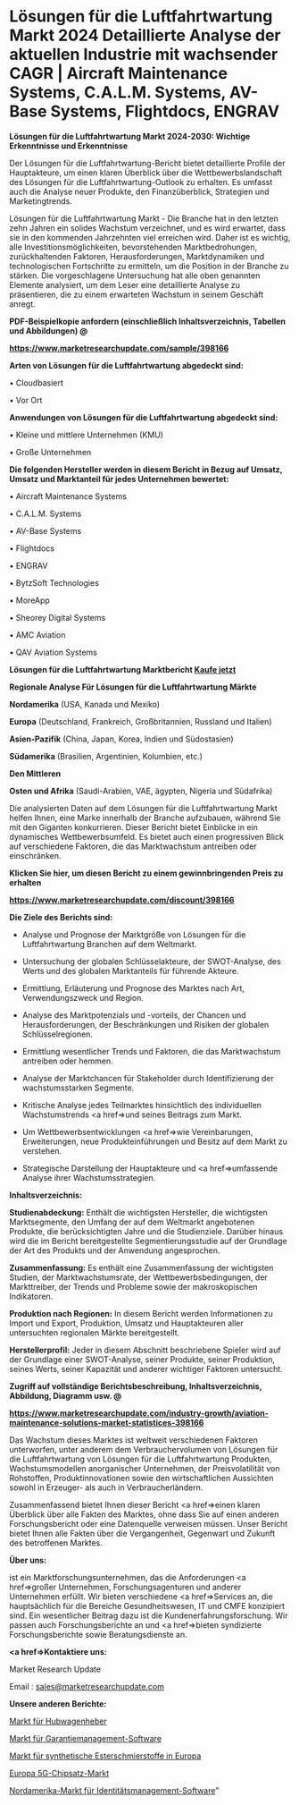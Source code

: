 # Lösungen für die Luftfahrtwartung Markt 2024 Detaillierte Analyse der aktuellen Industrie mit wachsender CAGR | Aircraft Maintenance Systems, C.A.L.M. Systems, AV-Base Systems, Flightdocs, ENGRAV

<strong>Lösungen für die Luftfahrtwartung Markt 2024-2030: Wichtige Erkenntnisse und Erkenntnisse</strong>

Der Lösungen für die Luftfahrtwartung-Bericht bietet detaillierte Profile der Hauptakteure, um einen klaren Überblick über die Wettbewerbslandschaft des Lösungen für die Luftfahrtwartung-Outlook zu erhalten. Es umfasst auch die Analyse neuer Produkte, den Finanzüberblick, Strategien und Marketingtrends.

Lösungen für die Luftfahrtwartung Markt - Die Branche hat in den letzten zehn Jahren ein solides Wachstum verzeichnet, und es wird erwartet, dass sie in den kommenden Jahrzehnten viel erreichen wird. Daher ist es wichtig, alle Investitionsmöglichkeiten, bevorstehenden Marktbedrohungen, zurückhaltenden Faktoren, Herausforderungen, Marktdynamiken und technologischen Fortschritte zu ermitteln, um die Position in der Branche zu stärken. Die vorgeschlagene Untersuchung hat alle oben genannten Elemente analysiert, um dem Leser eine detaillierte Analyse zu präsentieren, die zu einem erwarteten Wachstum in seinem Geschäft anregt.



<strong><b>PDF-Beispielkopie anfordern (einschließlich Inhaltsverzeichnis, Tabellen und Abbildungen) @ </b></strong>

<strong><a href=https://www.marketresearchupdate.com/sample/398166>

<strong>https://www.marketresearchupdate.com/sample/398166</u></a></strong></strong>



<strong>Arten von Lösungen für die Luftfahrtwartung abgedeckt sind:</strong>

• Cloudbasiert

• Vor Ort



<strong>Anwendungen von Lösungen für die Luftfahrtwartung abgedeckt sind:</strong>

• Kleine und mittlere Unternehmen (KMU)

• Große Unternehmen



<strong>Die folgenden Hersteller werden in diesem Bericht in Bezug auf Umsatz, Umsatz und Marktanteil für jedes Unternehmen bewertet:</strong>

• Aircraft Maintenance Systems

• C.A.L.M. Systems

• AV-Base Systems

• Flightdocs

• ENGRAV

• BytzSoft Technologies

• MoreApp

• Sheorey Digital Systems

• AMC Aviation

• QAV Aviation Systems



<strong>Lösungen für die Luftfahrtwartung Marktbericht <a href=https://www.marketresearchupdate.com/buynow/398166>Kaufe jetzt</a></strong>



<strong>Regionale Analyse Für Lösungen für die Luftfahrtwartung Märkte</strong>



<strong>Nordamerika</strong> (USA, Kanada und Mexiko)



<strong>Europa</strong> (Deutschland, Frankreich, Großbritannien, Russland und Italien)



<strong>Asien-Pazifik</strong> (China, Japan, Korea, Indien und Südostasien)



<strong>Südamerika</strong> (Brasilien, Argentinien, Kolumbien, etc.)



<strong>Den Mittleren</strong> 

<strong>Osten und Afrika</strong> (Saudi-Arabien, VAE, ägypten, Nigeria und Südafrika)

Die analysierten Daten auf dem Lösungen für die Luftfahrtwartung Markt helfen Ihnen, eine Marke innerhalb der Branche aufzubauen, während Sie mit den Giganten konkurrieren. Dieser Bericht bietet Einblicke in ein dynamisches Wettbewerbsumfeld. Es bietet auch einen progressiven Blick auf verschiedene Faktoren, die das Marktwachstum antreiben oder einschränken.



<strong>Klicken Sie hier, um diesen Bericht zu einem gewinnbringenden Preis zu erhalten
</strong>

<strong><a href=https://www.marketresearchupdate.com/discount/398166>https://www.marketresearchupdate.com/discount/398166</b></u></strong></a>



<strong>Die Ziele des Berichts sind:</strong>

- Analyse und Prognose der Marktgröße von Lösungen für die Luftfahrtwartung Branchen auf dem Weltmarkt.

- Untersuchung der globalen Schlüsselakteure, der SWOT-Analyse, des Werts und des globalen Marktanteils für führende Akteure.

- Ermittlung, Erläuterung und Prognose des Marktes nach Art, Verwendungszweck und Region.

- Analyse des Marktpotenzials und -vorteils, der Chancen und Herausforderungen, der Beschränkungen und Risiken der globalen Schlüsselregionen.

- Ermittlung wesentlicher Trends und Faktoren, die das Marktwachstum antreiben oder hemmen.

- Analyse der Marktchancen für Stakeholder durch Identifizierung der wachstumsstarken Segmente.

- Kritische Analyse jedes Teilmarktes hinsichtlich des individuellen Wachstumstrends <a href=>und</a> seines Beitrags zum Markt.

- Um Wettbewerbsentwicklungen <a href=>wie</a> Vereinbarungen, Erweiterungen, neue Produkteinführungen und Besitz auf dem Markt zu verstehen.

- Strategische Darstellung der Hauptakteure und <a href=>umfas</a>sende Analyse ihrer Wachstumsstrategien.



<strong>Inhaltsverzeichnis:</strong>



<strong>Studienabdeckung:</strong> Enthält die wichtigsten Hersteller, die wichtigsten Marktsegmente, den Umfang der auf dem Weltmarkt angebotenen Produkte, die berücksichtigten Jahre und die Studienziele. Darüber hinaus wird die im Bericht bereitgestellte Segmentierungsstudie auf der Grundlage der Art des Produkts und der Anwendung angesprochen.



<strong>Zusammenfassung:</strong> Es enthält eine Zusammenfassung der wichtigsten Studien, der Marktwachstumsrate, der Wettbewerbsbedingungen, der Markttreiber, der Trends und Probleme sowie der makroskopischen Indikatoren.



<strong>Produktion nach Regionen:</strong> In diesem Bericht werden Informationen zu Import und Export, Produktion, Umsatz und Hauptakteuren aller untersuchten regionalen Märkte bereitgestellt.



<strong>Herstellerprofil:</strong> Jeder in diesem Abschnitt beschriebene Spieler wird auf der Grundlage einer SWOT-Analyse, seiner Produkte, seiner Produktion, seines Werts, seiner Kapazität und anderer wichtiger Faktoren untersucht.



<strong><b>Zugriff auf vollständige Berichtsbeschreibung, Inhaltsverzeichnis, Abbildung, Diagramm usw. @ </b></strong>

<strong><a href=https://www.marketresearchupdate.com/industry-growth/aviation-maintenance-solutions-market-statistices-398166>https://www.marketresearchupdate.com/industry-growth/aviation-maintenance-solutions-market-statistices-398166</a></strong>

Das Wachstum dieses Marktes ist weltweit verschiedenen Faktoren unterworfen, unter anderem dem Verbrauchervolumen von Lösungen für die Luftfahrtwartung von Lösungen für die Luftfahrtwartung Produkten, Wachstumsmodellen anorganischer Unternehmen, der Preisvolatilität von Rohstoffen, Produktinnovationen sowie den wirtschaftlichen Aussichten sowohl in Erzeuger- als auch in Verbraucherländern.

Zusammenfassend bietet Ihnen dieser Bericht <a href=>einen</a> klaren Überblick über alle Fakten des Marktes, ohne dass Sie auf einen anderen Forschungsbericht oder eine Datenquelle verweisen müssen. Unser Bericht bietet Ihnen alle Fakten über die Vergangenheit, Gegenwart und Zukunft des betroffenen Marktes.



<strong>Über uns:</strong>

 ist ein Marktforschungsunternehmen, das die Anforderungen <a href=>großer</a> Unternehmen, Forschungsagenturen und anderer Unternehmen erfüllt. Wir bieten verschiedene <a href=>Services</a> an, die hauptsächlich für die Bereiche Gesundheitswesen, IT und CMFE konzipiert sind. Ein wesentlicher Beitrag dazu ist die Kundenerfahrungsforschung. Wir passen auch Forschungsberichte an und <a href=>bieten</a> syndizierte Forschungsberichte sowie Beratungsdienste an.



<strong><a href=>Kontaktiere uns:</a></strong>

Market Research Update

Email : sales@marketresearchupdate.com



<strong>Unsere anderen Berichte:</strong>

<a href=https://www.linkedin.com/pulse/pallet-truck-jack-market-size-share-trend-2023-2029-market-360-news>Markt für Hubwagenheber</a>

<a href=https://www.linkedin.com/pulse/warranty-management-software-market-outlooks-2023-size>Markt für Garantiemanagement-Software</a>

<a href=https://www.linkedin.com/pulse/europe-synthetic-ester-lubricants-market-size-upcoming>Markt für synthetische Esterschmierstoffe in Europa</a>

<a href=https://www.linkedin.com/pulse/europe-5g-chipset-market-size-growth-set-surge>Europa 5G-Chipsatz-Markt</a>

<a href=https://www.linkedin.com/pulse/north-america-identity-management-software-market>Nordamerika-Markt für Identitätsmanagement-Software</a>"
